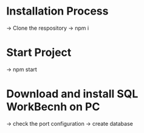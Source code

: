 # Installation Process 
-> Clone the respository 
-> npm i 

# Start Project
-> npm start

# Download and install SQL WorkBecnh on PC 
-> check the port configuration
-> create database 
